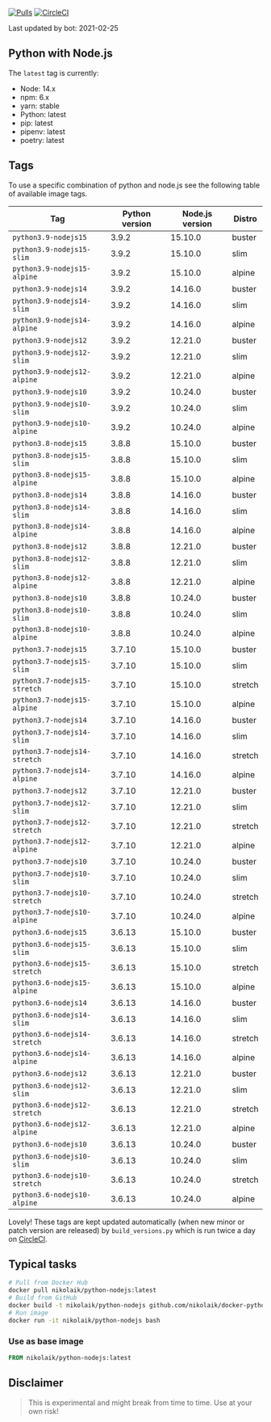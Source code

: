 [![Pulls](https://img.shields.io/docker/pulls/nikolaik/python-nodejs.svg?style=flat-square)](https://hub.docker.com/r/nikolaik/python-nodejs/)
[![CircleCI](https://img.shields.io/circleci/project/github/nikolaik/docker-python-nodejs.svg?style=flat-square)](https://circleci.com/gh/nikolaik/docker-python-nodejs)

Last updated by bot: 2021-02-25

## Python with Node.js
The `latest` tag is currently:

- Node: 14.x
- npm: 6.x
- yarn: stable
- Python: latest
- pip: latest
- pipenv: latest
- poetry: latest

## Tags
To use a specific combination of python and node.js see the following table of available image tags.

Tag | Python version | Node.js version | Distro
--- | --- | --- | ---
`python3.9-nodejs15` | 3.9.2 | 15.10.0 | buster
`python3.9-nodejs15-slim` | 3.9.2 | 15.10.0 | slim
`python3.9-nodejs15-alpine` | 3.9.2 | 15.10.0 | alpine
`python3.9-nodejs14` | 3.9.2 | 14.16.0 | buster
`python3.9-nodejs14-slim` | 3.9.2 | 14.16.0 | slim
`python3.9-nodejs14-alpine` | 3.9.2 | 14.16.0 | alpine
`python3.9-nodejs12` | 3.9.2 | 12.21.0 | buster
`python3.9-nodejs12-slim` | 3.9.2 | 12.21.0 | slim
`python3.9-nodejs12-alpine` | 3.9.2 | 12.21.0 | alpine
`python3.9-nodejs10` | 3.9.2 | 10.24.0 | buster
`python3.9-nodejs10-slim` | 3.9.2 | 10.24.0 | slim
`python3.9-nodejs10-alpine` | 3.9.2 | 10.24.0 | alpine
`python3.8-nodejs15` | 3.8.8 | 15.10.0 | buster
`python3.8-nodejs15-slim` | 3.8.8 | 15.10.0 | slim
`python3.8-nodejs15-alpine` | 3.8.8 | 15.10.0 | alpine
`python3.8-nodejs14` | 3.8.8 | 14.16.0 | buster
`python3.8-nodejs14-slim` | 3.8.8 | 14.16.0 | slim
`python3.8-nodejs14-alpine` | 3.8.8 | 14.16.0 | alpine
`python3.8-nodejs12` | 3.8.8 | 12.21.0 | buster
`python3.8-nodejs12-slim` | 3.8.8 | 12.21.0 | slim
`python3.8-nodejs12-alpine` | 3.8.8 | 12.21.0 | alpine
`python3.8-nodejs10` | 3.8.8 | 10.24.0 | buster
`python3.8-nodejs10-slim` | 3.8.8 | 10.24.0 | slim
`python3.8-nodejs10-alpine` | 3.8.8 | 10.24.0 | alpine
`python3.7-nodejs15` | 3.7.10 | 15.10.0 | buster
`python3.7-nodejs15-slim` | 3.7.10 | 15.10.0 | slim
`python3.7-nodejs15-stretch` | 3.7.10 | 15.10.0 | stretch
`python3.7-nodejs15-alpine` | 3.7.10 | 15.10.0 | alpine
`python3.7-nodejs14` | 3.7.10 | 14.16.0 | buster
`python3.7-nodejs14-slim` | 3.7.10 | 14.16.0 | slim
`python3.7-nodejs14-stretch` | 3.7.10 | 14.16.0 | stretch
`python3.7-nodejs14-alpine` | 3.7.10 | 14.16.0 | alpine
`python3.7-nodejs12` | 3.7.10 | 12.21.0 | buster
`python3.7-nodejs12-slim` | 3.7.10 | 12.21.0 | slim
`python3.7-nodejs12-stretch` | 3.7.10 | 12.21.0 | stretch
`python3.7-nodejs12-alpine` | 3.7.10 | 12.21.0 | alpine
`python3.7-nodejs10` | 3.7.10 | 10.24.0 | buster
`python3.7-nodejs10-slim` | 3.7.10 | 10.24.0 | slim
`python3.7-nodejs10-stretch` | 3.7.10 | 10.24.0 | stretch
`python3.7-nodejs10-alpine` | 3.7.10 | 10.24.0 | alpine
`python3.6-nodejs15` | 3.6.13 | 15.10.0 | buster
`python3.6-nodejs15-slim` | 3.6.13 | 15.10.0 | slim
`python3.6-nodejs15-stretch` | 3.6.13 | 15.10.0 | stretch
`python3.6-nodejs15-alpine` | 3.6.13 | 15.10.0 | alpine
`python3.6-nodejs14` | 3.6.13 | 14.16.0 | buster
`python3.6-nodejs14-slim` | 3.6.13 | 14.16.0 | slim
`python3.6-nodejs14-stretch` | 3.6.13 | 14.16.0 | stretch
`python3.6-nodejs14-alpine` | 3.6.13 | 14.16.0 | alpine
`python3.6-nodejs12` | 3.6.13 | 12.21.0 | buster
`python3.6-nodejs12-slim` | 3.6.13 | 12.21.0 | slim
`python3.6-nodejs12-stretch` | 3.6.13 | 12.21.0 | stretch
`python3.6-nodejs12-alpine` | 3.6.13 | 12.21.0 | alpine
`python3.6-nodejs10` | 3.6.13 | 10.24.0 | buster
`python3.6-nodejs10-slim` | 3.6.13 | 10.24.0 | slim
`python3.6-nodejs10-stretch` | 3.6.13 | 10.24.0 | stretch
`python3.6-nodejs10-alpine` | 3.6.13 | 10.24.0 | alpine

Lovely! These tags are kept updated automatically (when new minor or patch version are released) by `build_versions.py` which is run twice a day on [CircleCI](https://circleci.com/gh/nikolaik/docker-python-nodejs).

## Typical tasks
```bash
# Pull from Docker Hub
docker pull nikolaik/python-nodejs:latest
# Build from GitHub
docker build -t nikolaik/python-nodejs github.com/nikolaik/docker-python-nodejs
# Run image
docker run -it nikolaik/python-nodejs bash
```

### Use as base image
```Dockerfile
FROM nikolaik/python-nodejs:latest
```

## Disclaimer
> This is experimental and might break from time to time. Use at your own risk!
